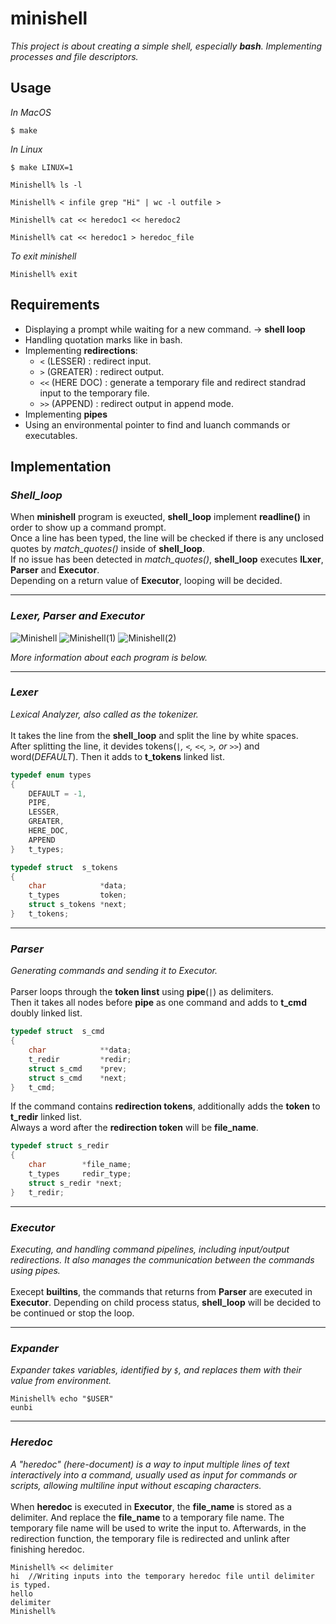 # minishell
*This project is about creating a simple shell, especially **bash**. Implementing processes and file descriptors.*   



## Usage
*In MacOS*
```
$ make
```
*In Linux*
```
$ make LINUX=1
```
```
Minishell% ls -l
```
```
Minishell% < infile grep "Hi" | wc -l outfile >
```
```
Minishell% cat << heredoc1 << heredoc2
```
```
Minishell% cat << heredoc1 > heredoc_file
```
*To exit minishell*
```
Minishell% exit
```
## Requirements
- Displaying a prompt while waiting for a new command. -> **shell loop**
- Handling quotation marks like in bash.
- Implementing **redirections**:
	- `<`	(LESSER)		: redirect input.
	- `>`	(GREATER)		: redirect output.
	- `<<`	(HERE DOC)	: generate a temporary file and redirect standrad input to the temporary file.
	- `>>`	(APPEND)		: redirect output in append mode.
- Implementing **pipes**
- Using an environmental pointer to find and luanch commands or executables.  


## Implementation

### *Shell_loop*
When **minishell** program is exeucted, **shell_loop** implement **readline()** in order to show up a command prompt. \
Once a line has been typed, the line will be checked if there is any unclosed quotes by *match_quotes()* inside of **shell_loop**. \
If no issue has been detected in *match_quotes()*, **shell_loop** executes **lLxer**, **Parser** and **Executor**. \
Depending on a return value of **Executor**, looping will be decided.

---

### *Lexer, Parser and Executor*
![Minishell](https://github.com/eunbi-bb/minishell/assets/80834766/e0db69ab-bb64-4854-9257-a7397e47a200)
![Minishell(1)](https://github.com/eunbi-bb/minishell/assets/80834766/ccfe4e7f-f520-46d0-b631-14bdf5a9df2b)
![Minishell(2)](https://github.com/eunbi-bb/minishell/assets/80834766/372d0d35-17dc-44a1-9479-de008c24cae1)


*More information about each program is below.*

---

### *Lexer*
*Lexical Analyzer, also called as the tokenizer.* \
\
It takes the line from the **shell_loop** and split the line by white spaces.\
After splitting the line, it devides tokens(*`|`, `<`, `<<`, `>`, or `>>`*) and word(*DEFAULT*). Then it adds to **t_tokens** linked list.

```C
typedef enum types
{
	DEFAULT = -1,
	PIPE,
	LESSER,
	GREATER,
	HERE_DOC,
	APPEND
}	t_types;
```

```C
typedef	struct	s_tokens
{
	char			*data;
	t_types			token;
	struct s_tokens	*next;
}	t_tokens;
```

---

### *Parser*
*Generating commands and sending it to Executor.* \
\
Parser loops through the **token linst** using **pipe**(*`|`*) as delimiters.\
Then it takes all nodes before **pipe** as one command and adds to **t_cmd** doubly linked list.

```C
typedef struct	s_cmd
{
	char			**data;
	t_redir			*redir;
	struct s_cmd	*prev;
	struct s_cmd	*next;
}	t_cmd;
```
If the command contains **redirection tokens**, additionally adds the **token** to **t_redir** linked list. \
Always a word after the **redirection token** will be **file_name**.
```C
typedef struct s_redir
{
	char		*file_name;
	t_types		redir_type;
	struct s_redir *next;
}	t_redir; 
```
---

### *Executor*
*Executing, and handling command pipelines, including input/output redirections. It also manages the communication between the commands using pipes.* \
\
Execept **builtins**, the commands that returns from **Parser** are executed in **Executor**. Depending on child process status, **shell_loop** will be decided to be continued or stop the loop.

---

### *Expander*
*Expander takes variables, identified by `$`, and replaces them with their value from environment.*
```
Minishell% echo "$USER"
eunbi
```
---

### *Heredoc*
*A "heredoc" (here-document) is a way to input multiple lines of text interactively into a command, usually used as input for commands or scripts, allowing multiline input without escaping characters.* \
\
When **heredoc** is executed in **Executor**, the **file_name** is stored as a delimiter. And replace the **file_name** to a temporary file name. The temporary file name will be used to write the input to. Afterwards, in the redirection function, the temporary file is redirected and unlink after finishing heredoc.
```
Minishell% << delimiter
hi	//Writing inputs into the temporary heredoc file until delimiter is typed.
hello
delimiter
Minishell%
```
